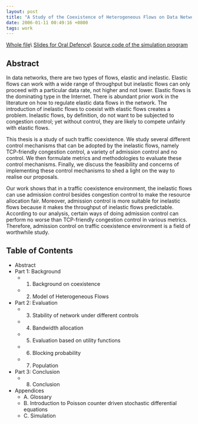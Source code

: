 ```yaml
---
layout: post
title: "A Study of the Coexistence of Heterogeneous Flows on Data Networks"
date: 2006-01-11 00:49:16 +0800
tags: work
---
```


[Whole file](https://drive.google.com/open?id=0B6DoI_vm0OLfNmVjeE9yMkNjeEU)\\
[Slides for Oral Defence](https://drive.google.com/open?id=0B6DoI_vm0OLfWkVkdmVaSWpxOTA)\\
[Source code of the simulation program](https://drive.google.com/open?id=0B6DoI_vm0OLfUHBHTy0yWVozWG8)

## Abstract
In data networks, there are two types of flows, elastic and inelastic.
Elastic flows can work with a wide range of throughput but inelastic
flows can only proceed with a particular data rate, not higher and
not lower. Elastic flows is the dominating type in the Internet. There
is abundant prior work in the literature on how to regulate elastic
data flows in the network. The introduction of inelastic flows to
coexist with elastic flows creates a problem. Inelastic flows, by
definition, do not want to be subjected to congestion control; yet
without control, they are likely to compete unfairly with elastic
flows.

This thesis is a study of such traffic coexistence. We study several
different control mechanisms that can be adopted by the inelastic
flows, namely TCP-friendly congestion control, a variety of admission
control and no control. We then formulate metrics and methodologies
to evaluate these control mechanisms. Finally, we discuss the feasibility
and concerns of implementing these control mechanisms to shed a light
on the way to realise our proposals.

Our work shows that in a traffic coexistence environment, the inelastic
flows can use admission control besides congestion control to make
the resource allocation fair. Moreover, admission control is more
suitable for inelastic flows because it makes the throughput of inelastic
flows predictable. According to our analysis, certain ways of doing
admission control can perform no worse than TCP-friendly congestion
control in various metrics. Therefore, admission control on traffic
coexistence environment is a field of worthwhile study.

## Table of Contents
  * Abstract
  * Part 1: Background
    * 1. Background on coexistence
    * 2. Model of Heterogeneous Flows
  * Part 2: Evaluation
    * 3. Stability of network under different controls
    * 4. Bandwidth allocation
    * 5. Evaluation based on utility functions
    * 6. Blocking probability
    * 7. Population
  * Part 3: Conclusion
    * 8. Conclusion
  * Appendices
    * A. Glossary
    * B. Introduction to Poisson counter driven stochastic differential equations
    * C. Simulation

